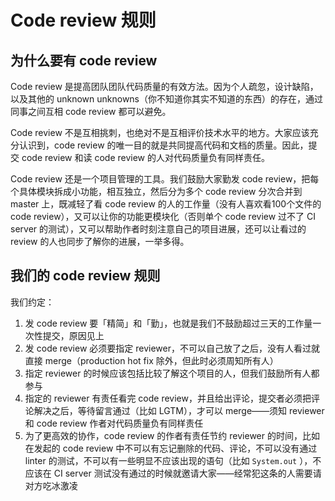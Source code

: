 # Code review 规则

## 为什么要有 code review

Code review 是提高团队团队代码质量的有效方法。因为个人疏忽，设计缺陷，以及其他的 unknown unknowns（你不知道你其实不知道的东西）的存在，通过同事之间互相 code review 都可以避免。

Code review 不是互相挑刺，也绝对不是互相评价技术水平的地方。大家应该充分认识到，code review 的唯一目的就是共同提高代码和文档的质量。因此，提交 code review 和读 code review 的人对代码质量负有同样责任。

Code review 还是一个项目管理的工具。我们鼓励大家勤发 code review，把每个具体模块拆成小功能，相互独立，然后分为多个 code review 分次合并到 master 上，既减轻了看 code review 的人的工作量（没有人喜欢看100个文件的 code review），又可以让你的功能更模块化（否则单个 code review 过不了 CI server 的测试），又可以帮助作者时刻注意自己的项目进展，还可以让看过的 review 的人也同步了解你的进展，一举多得。


## 我们的 code review 规则

我们约定：

1. 发 code review 要「精简」和「勤」，也就是我们不鼓励超过三天的工作量一次性提交，原因见上
2. 发 code review 必须要指定 reviewer，不可以自己放了之后，没有人看过就直接 merge（production hot fix 除外，但此时必须周知所有人）
3. 指定 reviewer 的时候应该包括比较了解这个项目的人，但我们鼓励所有人都参与
4. 指定的 reviewer 有责任看完 code review，并且给出评论，提交者必须把评论解决之后，等待留言通过（比如 LGTM），才可以 merge——须知 reviewer 和 code review 作者对代码质量负有同样责任
5. 为了更高效的协作，code review 的作者有责任节约 reviewer 的时间，比如在发起的 code review 中不可以有忘记删除的代码、评论，不可以没有通过 linter 的测试，不可以有一些明显不应该出现的语句（比如 `System.out` ），不应该在 CI server 测试没有通过的时候就邀请大家——经常犯这条的人需要请对方吃冰激凌

